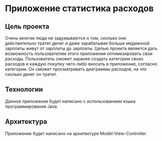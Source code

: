 # Приложение статистика расходов
## Цель проекта

Очень многие люди не задумываются о том, сколько они действительно тратят денег и даже зарабатывая больше медианной зарплаты живут от зарплаты до зарплаты. Целью проекта является дать возможность пользователям этого приложения оптимизировать свои расходы. Пользователь сможет заранее создать категории своих расходов и каждую покупку чего-либо вносить в приложение, согласно категории. Он сможет просматривать диаграммы расходов, на что сколько денег он тратит.

## Технологии

Данное приложение будет написано с использованием языка программирования Java.

## Архитектура

Приложение будет написано на архитектуре Model-View-Controller.
